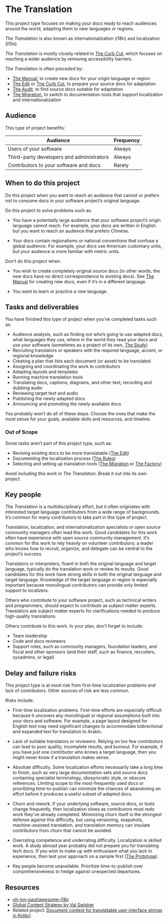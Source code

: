 # The Translation

This project type focuses on making your docs ready to reach audiences around the world, adapting them to new languages or regions.

_The Translation_ is also known as internationalization (i18n) and localization (l10n).

_The Translation_ is mostly closely related to [The Curb Cut](./curb_cut.md), which focuses on reaching a wider audience by removing accessibility barriers.

_The Translation_ is often preceded by:

- [The Manual](./manual.md), to create new docs for your origin language or region
- [The Edit](./edit.md) or [The Curb Cut](./curb_cut.md), to prepare your source docs for adaptation
- [The Audit](./audit.md), to find source docs suitable for adaptation
- [The Migration](./migration.md), to switch to documentation tools that support localization and internationalization

## Audience

This type of project benefits:

<table>
  <thead>
    <tr>
      <th>Audience</th>
      <th>Frequency</th>
    </tr>
  </thead>
  <tbody>
    <tr>
      <td>Users of your software</td>
      <td>Always</td>
    </tr>
    <tr>
      <td>Third-party developers and administrators</td>
      <td>Always</td>
    </tr>
    <tr>
      <td>Contributors to your software and docs</td>
      <td>Rarely</td>
    </tr>
  </tbody>
</table>

## When to do this project

Do this project when you want to reach an audience that cannot or prefers not to consume docs in your software project’s original language.

Do this project to solve problems such as:

- You have a potentially large audience that your software project’s origin language cannot reach.
  For example, your docs are written in English but you want to reach an audience that prefers Chinese.

- Your docs contain regionalisms or national conventions that confuse a global audience.
  For example, your docs use American customary units, but your audience is more familiar with metric units.

Don’t do this project when:

- You wish to create completely original source docs (in other words, the new docs have no direct correspondence to existing docs).
  See [The Manual](./manual.md) for creating new docs, even if it’s in a different language.

- You want to learn or practice a new language.

## Tasks and deliverables

You have finished this type of project when you’ve completed tasks such as:

- Audience analysis, such as finding out who’s going to use adapted docs, what languages they use, where in the world they read your docs and use your software (sometimes as a project of its own, [The Study](./study.md))
- Recruiting translators or speakers with the required language, accent, or regional knowledge
- Creating a plan that lists each document (or asset) to be translated
- Assigning and coordinating the work to contributors
- Adapting layouts and templates
- Running machine translation tools
- Translating docs, captions, diagrams, and other text; recording and dubbing audio
- Reviewing target text and audio
- Publishing the newly adapted docs
- Announcing and promoting the newly available docs

You probably won’t do all of these steps.
Choose the ones that make the most sense for your goals, available skills and resources, and timeline.

### Out of Scope

Some tasks aren’t part of this project type, such as:

- Revising existing docs to be more translatable ([The Edit](./edit.md))
- Documenting the localization process ([The Rules](./rules.md))
- Selecting and setting up translation tools ([The Migration](./migration.md) or [The Factory](./factory.md))

Avoid including this work in _The Translation_.
Break it out into its own project.

## Key people

_The Translation_ is a multidisciplinary effort, but it often originates with interested target language contributors from a wide range of backgrounds.
It’s common for many contributors to take part in this type of project.

Translation, localization, and internationalization specialists or open source community managers often lead this work. Good candidates for this work often have experience with open source community management.
It’s common for this work to rely heavily on volunteer contributors; a leader who knows how to recruit, organize, and delegate can be central to the project’s success.

Translators or interpreters, fluent in both the original language and target language, typically do the translation work or review its results.
Good candidates for this work have strong skills in both the original language and target language.
Knowledge of the target language or region is especially important because monolingual contributors can provide only limited support to localizers.

Others who contribute to your software project, such as technical writers and programmers, should expect to contribute as subject matter experts.
Translators ask subject matter experts for clarifications needed to produce high-quality translations.

Others contribute to this work.
In your plan, don’t forget to include:

- Team leadership
- Code and docs reviewers
- Support roles, such as community managers, foundation leaders, and fiscal and other sponsors (and their staff, such as finance, recruiters, sysadmins, or legal)

## Delay and failure risks

This project type is at most risk from first-time localization problems and lack of contributors.
Other sources of risk are less common.

Risks include:

- First-time localization problems.
  First-time efforts are especially difficult because it uncovers any monolingual or regional assumptions built into your docs and software.
  For example, a page layout designed for English text may need significant changes to accommodate bidirectional and expanded text for translation to Arabic.

- Lack of suitable translators or reviewers.
  Relying on too few contributors can lead to poor quality, incomplete results, and burnout.
  For example, if you have just one contributor who knows a target language, then you might never know if a translation makes sense.

- Absolute difficulty.
  Some localization efforts necessarily take a long time to finish, such as very large documentation sets and source docs containing specialist terminology, idiosyncratic style, or obscure references.
  Limiting scope to the most-frequently used docs or prioritizing time-to-publish can minimize the chances of abandoning an effort before it produces a useful subset of adapted docs.

- Churn and rework.
  If your underlying software, source docs, or tools change frequently, then localization slows as contributors must redo work they’ve already completed.
  Minimizing churn itself is the strongest defense against this difficulty, but using versioning, snapshots, machine-assisted translation, and translation memory can insulate contributors from churn that cannot be avoided.

- Overrating competence and underrating difficulty.
  Localization is skilled work.
  A study abroad year probably did not prepare you for translating tech docs.
  If you wish to make up with enthusiasm what you lack in experience, then test your approach on a sample first ([The Prototype](./prototype.md)).

- Key people become unavailable. Prioritize time-to-publish over comprehensiveness to hedge against unexpected departures.

## Resources

- [oh-jon-paul/awesome-i18n](https://github.com/oh-jon-paul/awesome-i18n)
- [Global Content Strategy by Val Swisher](https://xmlpress.net/content-strategy/global-content-strategy/)
- Related project: [Document context for translatable user interface strings in Kolibri](https://docs.google.com/document/d/e/2PACX-1vTwGMU0R2o2s_p6OsbnzyosSqBB9nU7uGL-5AYCzJf3Hg8cBYVVXWz_GMR-vwXGLrxJ6ZbEWFO-kXGj/pub)
